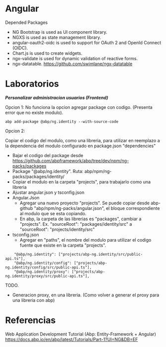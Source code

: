# Angular


Depended Packages

-    NG Bootstrap is used as UI component library.
-    NGXS is used as state management library.
-    angular-oauth2-oidc is used to support for OAuth 2 and OpenId Connect (OIDC).
-    Chart.js is used to create widgets.
-    ngx-validate is used for dynamic validation of reactive forms.
-   ngx-datatable. https://github.com/swimlane/ngx-datatable


# Laboratorios


***Personalizar administracion usuarios (Frontend)***

Opcion 1:
No funciona la opcion agregar package con codigo. (Presenta error que no existe modulo). 
```
abp add-package @abp/ng.identity --with-source-code
```

Opcion 2:

Copiar el codigo del modulo, como una libreria, para utilizar en reemplazo a la dependencia del modulo configurado en package.json "dependencies"  

- Bajar el codigo del package desde https://github.com/abpframework/abp/tree/dev/npm/ng-packs/packages
- Package "@abp/ng.identity". Ruta: abp/npm/ng-packs/packages/identity/
- Copiar el modulo en la carpeta "projects", para trabajarlo como una libreria
- Ajustar angular.json y tsconfig.json
- Angular.Json
  - Agregar una nuevo proyecto "projects". Se puede copiar desde abp-github "abp/npm/ng-packs/angular.json", el bloque correspondiente al modulo que se esta copiando.
  - En abp, la carpeta de las librerias es "packages", cambiar a "projects". Ex. "sourceRoot": "packages/identity/src" a "sourceRoot": "projects/identity/src"
- tsconfig.json
  - Agregar en "paths", el nombre del modulo para utilizar el codigo fuente que existe en la carpeta "projects". 
```
	"@abp/ng.identity": ["projects/abp-ng.identity/src/public-api.ts"],
    "@abp/ng.identity/config": ["projects/abp-ng.identity/config/src/public-api.ts"],
    "@abp/ng.identity/proxy": ["projects/abp-ng.identity/proxy/src/public-api.ts"],
```


TODO.
- Generacion proxy, en una libreria. (Como volver a generar el proxy para una libreria con abp)


# Referencias

Web Application Development Tutorial
(Abp: Entity-Framework  + Angular)
https://docs.abp.io/en/abp/latest/Tutorials/Part-1?UI=NG&DB=EF
